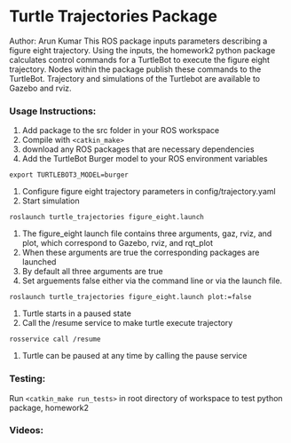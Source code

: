 # Turtle Trajectories Package
Author: Arun Kumar
This ROS package inputs parameters describing a figure eight trajectory. Using the inputs, the homework2 python package calculates control commands for a TurtleBot to execute the figure eight trajectory. Nodes within the package publish these commands to the TurtleBot. Trajectory and simulations of the Turtlebot are available to Gazebo and rviz.

### Usage Instructions:
1. Add package to the src folder in your ROS workspace
1. Compile with `<catkin_make>`
 1. download any ROS packages that are necessary dependencies
1. Add the TurtleBot Burger model to your ROS environment variables
```
export TURTLEBOT3_MODEL=burger
```
1. Configure figure eight trajectory parameters in config/trajectory.yaml
1. Start simulation
```
roslaunch turtle_trajectories figure_eight.launch
```
 1. The figure_eight launch file contains three arguments, gaz, rviz, and plot, which correspond to Gazebo, rviz, and rqt_plot
 1. When these arguments are true the corresponding packages are launched
 1. By default all three arguments are true
 1. Set arguements false either via the command line or via the launch file.
```
roslaunch turtle_trajectories figure_eight.launch plot:=false
```
1. Turtle starts in a paused state
1. Call the /resume service to make turtle execute trajectory
```
rosservice call /resume
```
 1. Turtle can be paused at any time by calling the pause service

### Testing:
Run `<catkin_make run_tests>` in root directory of workspace to test python package, homework2

### Videos: